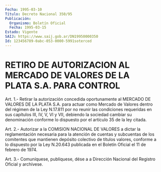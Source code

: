```yaml
---
Fecha: 1995-03-10
Título: Decreto Nacional 350/95
Publicación:
  Organismo: Boletín Oficial
  Fecha: 1995-03-15
Estado: Vigente
SAIJ: https://www.saij.gob.ar/DN19950000350
Id: 123456789-0abc-053-0000-5991soterced
---
```

# RETIRO DE AUTORIZACION AL MERCADO DE VALORES DE LA PLATA S.A. PARA CONTROL

<a id="1"></a>
Art.  1.-  Retirar  la autorización concedida oportunamente al MERCADO DE VALORES DE LA PLATA  S.A.  para  actuar  como Mercado de Valores  dentro  del régimen de la Ley N.17.811 por no  reunir  las condiciones requeridas  en  sus  capítulos  III,  IV,  V, VI y VII, debiendo la sociedad cambiar su denominación conforme lo  dispuesto por el artículo 35 de la ley citada.

<a id="2"></a>
Art.  2.- Autorizar a la COMISION NACIONAL DE VALORES a dictar la  reglamentación    necesaria  para  la  atención  de  cuentas  y subcuentas de los comitentes  que  mantienen  depósito colectivo de títulos  valores,  conforme  a  lo  dispuesto por la  Ley  N.20.643 publicada  en  el  Boletín  Oficial  el  11  de  febrero  de  1974.

<a id="3"></a>
Art.  3.- Comuníquese, publíquese, dése a a Dirección Nacional del Registro Oficial y archívese.